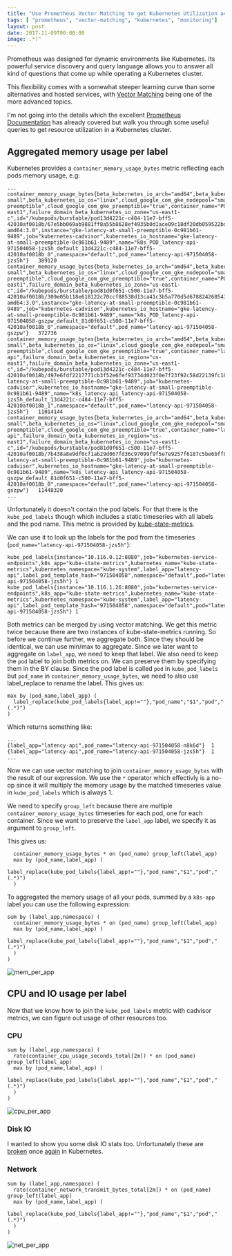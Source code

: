 ```yaml
---
title: "Use Prometheus Vector Matching to get Kubernetes Utilization across any Pod Label"
tags: [ "prometheus", "vector-matching", "kubernetes", "monitoring"]
layout: post
date: 2017-11-09T00:00:00
image: .*)"
---
```


Prometheus was designed for dynamic environments like Kubernetes. Its powerful
service discovery and query language allows you to answer all kind of questions
that come up while operating a Kubernetes cluster.

This flexibility comes with a somewhat steeper learning curve than some
alternatives and hosted services, with [Vector
Matching](https://prometheus.io/docs/prometheus/latest/querying/operators/#vector-matching)
being one of the more advanced topics.

I'm not going into the details which the excellent [Prometheus
Documentation](https://prometheus.io/docs/prometheus/latest/querying/operators/#vector-matching)
has already covered but walk you through some useful queries to get resource
utilization in a Kubernetes cluster.

## Aggregated memory usage per label
Kubernetes provides a `container_memory_usage_bytes` metric reflecting each pods
memory usage, e.g:

```
...
container_memory_usage_bytes{beta_kubernetes_io_arch="amd64",beta_kubernetes_io_fluentd_ds_ready="true",beta_kubernetes_io_instance_type="g1-small",beta_kubernetes_io_os="linux",cloud_google_com_gke_nodepool="small-preemptible",cloud_google_com_gke_preemptible="true",container_name="POD",failure_domain_beta_kubernetes_io_region="us-east1",failure_domain_beta_kubernetes_io_zone="us-east1-c",id="/kubepods/burstable/pod13d4221c-c484-11e7-bff5-42010af0018b/67e5bb069ab9881ff8a55b8628ef4935b0d1ace09c18df20db059522bdfd5b7d",image="gcr.io/google_containers/pause-amd64:3.0",instance="gke-latency-at-small-preemptible-0c981b61-9489",job="kubernetes-cadvisor",kubernetes_io_hostname="gke-latency-at-small-preemptible-0c981b61-9489",name="k8s_POD_latency-api-971504058-jzs5h_default_13d4221c-c484-11e7-bff5-42010af0018b_0",namespace="default",pod_name="latency-api-971504058-jzs5h"}	389120
container_memory_usage_bytes{beta_kubernetes_io_arch="amd64",beta_kubernetes_io_fluentd_ds_ready="true",beta_kubernetes_io_instance_type="g1-small",beta_kubernetes_io_os="linux",cloud_google_com_gke_nodepool="small-preemptible",cloud_google_com_gke_preemptible="true",container_name="POD",failure_domain_beta_kubernetes_io_region="us-east1",failure_domain_beta_kubernetes_io_zone="us-east1-c",id="/kubepods/burstable/pod81d0f651-c500-11e7-bff5-42010af0018b/309e05b118e618122c70ccf88538d13ca41c3b5a770d5d67882426854391c23c",image="gcr.io/google_containers/pause-amd64:3.0",instance="gke-latency-at-small-preemptible-0c981b61-9489",job="kubernetes-cadvisor",kubernetes_io_hostname="gke-latency-at-small-preemptible-0c981b61-9489",name="k8s_POD_latency-api-971504058-gszpw_default_81d0f651-c500-11e7-bff5-42010af0018b_0",namespace="default",pod_name="latency-api-971504058-gszpw"}	372736
container_memory_usage_bytes{beta_kubernetes_io_arch="amd64",beta_kubernetes_io_fluentd_ds_ready="true",beta_kubernetes_io_instance_type="g1-small",beta_kubernetes_io_os="linux",cloud_google_com_gke_nodepool="small-preemptible",cloud_google_com_gke_preemptible="true",container_name="latency-api",failure_domain_beta_kubernetes_io_region="us-east1",failure_domain_beta_kubernetes_io_zone="us-east1-c",id="/kubepods/burstable/pod13d4221c-c484-11e7-bff5-42010af0018b/497e6fdf2217771cb3f52e6fef93734d023f0e7f23f92c58d22139fc18dc5f13",image="registry.gitlab.com/latency.at/latencyat@sha256:8ea057e064b64cc9c8459a68ef3f6d0fc26169b4f57aef193831779e1fe713d4",instance="gke-latency-at-small-preemptible-0c981b61-9489",job="kubernetes-cadvisor",kubernetes_io_hostname="gke-latency-at-small-preemptible-0c981b61-9489",name="k8s_latency-api_latency-api-971504058-jzs5h_default_13d4221c-c484-11e7-bff5-42010af0018b_1",namespace="default",pod_name="latency-api-971504058-jzs5h"}	11014144
container_memory_usage_bytes{beta_kubernetes_io_arch="amd64",beta_kubernetes_io_fluentd_ds_ready="true",beta_kubernetes_io_instance_type="g1-small",beta_kubernetes_io_os="linux",cloud_google_com_gke_nodepool="small-preemptible",cloud_google_com_gke_preemptible="true",container_name="latency-api",failure_domain_beta_kubernetes_io_region="us-east1",failure_domain_beta_kubernetes_io_zone="us-east1-c",id="/kubepods/burstable/pod81d0f651-c500-11e7-bff5-42010af0018b/7b438a8e9df0cf1ab29d067fd36c97099f9f5e7e9257f6187c5be6bff846a62c",image="registry.gitlab.com/latency.at/latencyat@sha256:8ea057e064b64cc9c8459a68ef3f6d0fc26169b4f57aef193831779e1fe713d4",instance="gke-latency-at-small-preemptible-0c981b61-9489",job="kubernetes-cadvisor",kubernetes_io_hostname="gke-latency-at-small-preemptible-0c981b61-9489",name="k8s_latency-api_latency-api-971504058-gszpw_default_81d0f651-c500-11e7-bff5-42010af0018b_0",namespace="default",pod_name="latency-api-971504058-gszpw"}	11448320
...
```

Unfortunately it doesn't contain the pod labels. For that there is the
`kube_pod_labels` though which includes a static timeseries with all labels and
the pod name. This metric is provided by
[kube-state-metrics](https://github.com/kubernetes/kube-state-metrics).

We can use it to look up the labels for the pod from the
timeseries (`pod_name="latency-api-971504058-jzs5h"`):

```
kube_pod_labels{instance="10.116.0.12:8080",job="kubernetes-service-endpoints",k8s_app="kube-state-metrics",kubernetes_name="kube-state-metrics",kubernetes_namespace="kube-system",label_app="latency-api",label_pod_template_hash="971504058",namespace="default",pod="latency-api-971504058-jzs5h"} 1
kube_pod_labels{instance="10.116.1.26:8080",job="kubernetes-service-endpoints",k8s_app="kube-state-metrics",kubernetes_name="kube-state-metrics",kubernetes_namespace="kube-system",label_app="latency-api",label_pod_template_hash="971504058",namespace="default",pod="latency-api-971504058-jzs5h"} 1
```

Both metrics can be merged by using vector matching. We get this metric twice
because there are two instances of kube-state-metrics running. So before we
continue further, we aggregate both. Since they should be identical, we can use
min/max to aggregate. Since we later want to aggregate on `label_app`, we need
to keep that label. We also need to keep the `pod` label to join both metrics
on. We can preserve them by specifying them in the BY clause. Since the pod
label is called `pod` in `kube_pod_labels` but `pod_name` in
`container_memory_usage_bytes`, we need to also use label_replace to rename the
label. This gives us:

```
max by (pod_name,label_app) (
  label_replace(kube_pod_labels{label_app!=""},"pod_name","$1","pod","(.*)")
)
```

Which returns something like:

```
...
{label_app="latency-api",pod_name="latency-api-971504058-n8k6d"}  1
{label_app="latency-api",pod_name="latency-api-971504058-jzs5h"}  1
...
```

Now we can use vector matching to join `container_memory_usage_bytes` with the
result of our expression. We use the `*` operator which effectivly is a no-op
since it will multiply the memory usage by the matched timeseries value in
`kube_pod_labels` which is always 1.

We need to specify `group_left` because there are multiple
`container_memory_usage_bytes` timeseries for each pod, one for each container.
Since we want to preserve the `label_app` label, we specify it as argument to `group_left`.

This gives us:

```
  container_memory_usage_bytes * on (pod_name) group_left(label_app)
  max by (pod_name,label_app) (
    label_replace(kube_pod_labels{label_app!=""},"pod_name","$1","pod","(.*)")
  )
```

To aggregated the memory usage of all your pods, summed by a `k8s-app` label you
can use the following expression:

```
sum by (label_app,namespace) (
  container_memory_usage_bytes * on (pod_name) group_left(label_app)
  max by (pod_name,label_app) (
    label_replace(kube_pod_labels{label_app!=""},"pod_name","$1","pod","(.*)")
  )
)
```
![mem_per_app](mem_per_app.png)

## CPU and IO usage per label
Now that we know how to join the `kube_pod_labels` metric with cadvisor metrics,
we can figure out usage of other resources too.

### CPU
```
sum by (label_app,namespace) (
  rate(container_cpu_usage_seconds_total[2m]) * on (pod_name) group_left(label_app)
  max by (pod_name,label_app) (
    label_replace(kube_pod_labels{label_app!=""},"pod_name","$1","pod","(.*)")
  )
)
```
![cpu_per_app](cpu_per_app.png)

### Disk IO
I wanted to show you some disk IO stats too. Unfortunately these are
[broken](https://github.com/kubernetes/kubernetes/issues/55397) once
[again](https://github.com/kubernetes/kubernetes/issues/55398) in Kubernetes.

### Network
```
sum by (label_app,namespace) (
  rate(container_network_transmit_bytes_total[2m]) * on (pod_name) group_left(label_app)
  max by (pod_name,label_app) (
    label_replace(kube_pod_labels{label_app!=""},"pod_name","$1","pod","(.*)")
  )
)
```
![net_per_app](net_per_app.png)
